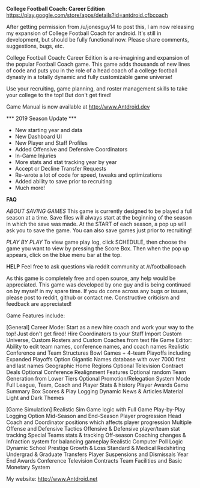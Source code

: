 
**College Football Coach: Career Edition**
https://play.google.com/store/apps/details?id=antdroid.cfbcoach


After getting permission from /u/jonesguy14 to post this, I am now releasing my expansion of College Football Coach for android. It's still in development, but should be fully functional now.
Please share comments, suggestions, bugs, etc.

College Football Coach: Career Edition is a re-imagining and expansion of the popular Football Coach game. This game adds thousands of new lines of code and puts you in the role of a head coach of a college football dynasty in a totally dynamic and fully customizable game universe!

Use your recruiting, game planning, and roster management skills to take your college to the top! But don't get fired!

Game Manual is now available at http://www.Antdroid.dev

*** 2019 Season Update ***
+ New starting year and data
+ New Dashboard UI
+ New Player and Staff Profiles
+ Added Offensive and Defensive Coordinators
+ In-Game Injuries
+ More stats and stat tracking year by year
+ Accept or Decline Transfer Requests
+ Re-wrote a lot of code for speed, tweaks and optimizations
+ Added ability to save prior to recruiting
+ Much more!


**FAQ**

*ABOUT SAVING GAMES*
This game is currently designed to be played a full season at a time. Save files will always start at the beginning of the season in which the save was made. At the START of each season, a pop up will ask you to save the game. You can also save games just prior to recruiting!

*PLAY BY PLAY*
To view game play log, click SCHEDULE, then choose the game you want to view by pressing the Score Box. Then when the pop up appears, click on the blue menu bar at the top.

**HELP**
Feel free to ask questions via reddit community at /r/footballcoach

As this game is completely free and open source, any help would be appreciated. This game was developed by one guy and is being continued on by myself in my spare time. If you do come across any bugs or issues, please post to reddit, github or contact me. Constructive criticism and feedback are appreciated!



Game Features include:

[General]
Career Mode: Start as a new hire coach and work your way to the top! Just don't get fired!
Hire Coordinators to your Staff
Import Custom Universe, Custom Rosters and Custom Coaches from text file
Game Editor: Ability to edit team names, conference names, and coach names
Realistic Conference and Team Structures
Bowl Games + 4-team Playoffs including Expanded Playoffs Option
Gigantic Names database with over 7000 first and last names
Geographic Home Regions
Optional Television Contract Deals
Optional Conference Realignment Features
Optional random Team Generation from Lower Tiers
Optional Promotion/Relegation System Mode
Full League, Team, Coach and Player Stats & history
Player Awards 
Game Summary Box Scores & Play Logging
Dynamic News & Articles
Material Light and Dark Themes

[Game Simulation]
Realistic Sim Game logic with Full Game Play-by-Play Logging Option
Mid-Season and End-Season Player progression
Head Coach and Coordinator positions which affects player progression
Multiple Offense and Defensive Tactics
Offensive & Defensive player/team stat tracking
Special Teams stats & tracking
Off-season Coaching changes & Infraction system for balancing gameplay
Realistic Computer Poll Logic
Dynamic School Prestige Growth & Loss
Standard & Medical Redshirting
Undergrad & Graduate Transfers
Player Suspensions and Dismissals
Year End Awards
Conference Television Contracts
Team Facilities and Basic Monetary System


My website: http://www.Antdroid.net


